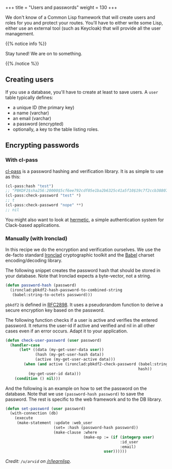 +++
title = "Users and passwords"
weight = 130
+++

We don't know of a Common Lisp framework that will create users and
roles for you and protect your routes. You'll have to either write
some Lisp, either use an external tool (such as Keycloak) that will
provide all the user management.

{{% notice info %}}

Stay tuned! We are on to something.

{{% /notice %}}


## Creating users

If you use a database, you'll have to create at least to save users. A
`user` table typically defines:
- a unique ID (the primary key)
- a name (varchar)
- an email (varchar)
- a password (encrypted)
- optionally, a key to the table listing roles.



## Encrypting passwords

### With cl-pass

[cl-pass](https://github.com/eudoxia0/cl-pass) is a password hashing and verification library. It is as simple to use as this:

```lisp
(cl-pass:hash "test")
;; "PBKDF2$sha256:20000$5cf6ee792cdf05e1ba2b6325c41a5f10$19c7f2ccb3880716bf7cdf999b3ed99e07c7a8140bab37af2afdc28d8806e854"
(cl-pass:check-password "test" *)
;; t
(cl-pass:check-password "nope" **)
;; nil
```

You might also want to look at
[hermetic](https://github.com/eudoxia0/hermetic), a simple
authentication system for Clack-based applications.

### Manually (with Ironclad)

In this recipe we do the encryption and verification ourselves. We use the de-facto standard
[Ironclad](https://github.com/froydnj/ironclad) cryptographic toolkit
and the [Babel](https://github.com/cl-babel/babel) charset
encoding/decoding library.

The following snippet creates the password hash that should be stored in your
database. Note that Ironclad expects a byte-vector, not a string.

```lisp
(defun password-hash (password)
  (ironclad:pbkdf2-hash-password-to-combined-string
   (babel:string-to-octets password)))
```

`pbkdf2` is defined in [RFC2898](https://tools.ietf.org/html/rfc2898).
It uses a pseudorandom function to derive a secure encryption key
based on the password.

The following function checks if a user is active and verifies the
entered password. It returns the user-id if active and verified and
nil in all other cases even if an error occurs. Adapt it to your
application.

```lisp
(defun check-user-password (user password)
  (handler-case
      (let* ((data (my-get-user-data user))
             (hash (my-get-user-hash data))
             (active (my-get-user-active data)))
        (when (and active (ironclad:pbkdf2-check-password (babel:string-to-octets password)
                                                          hash))
          (my-get-user-id data)))
    (condition () nil)))
```

And the following is an example on how to set the password on the
database. Note that we use `(password-hash password)` to save the
password. The rest is specific to the web framework and to the DB
library.

```lisp
(defun set-password (user password)
  (with-connection (db)
    (execute
     (make-statement :update :web_user
                     (set= :hash (password-hash password))
                     (make-clause :where
                                  (make-op := (if (integerp user)
                                                  :id_user
                                                  :email)
                                           user))))))
```

*Credit: `/u/arvid` on [/r/learnlisp](https://www.reddit.com/r/learnlisp/comments/begcf9/can_someone_give_me_an_eli5_on_hiw_to_encrypt_and/)*.
